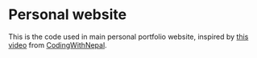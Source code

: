 # Personal website

This is the code used in main personal portfolio website, inspired by [this video](https://www.youtube.com/watch?v=tcskp-ncN0I) from [CodingWithNepal](https://www.youtube.com/channel/UCk7xIEmd3MeyhIu2StLX5yA).